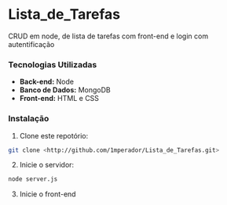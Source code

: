 # Lista_de_Tarefas
CRUD em node, de lista de tarefas com front-end e login com autentificação

### Tecnologias Utilizadas

- **Back-end:** Node
- **Banco de Dados:** MongoDB
- **Front-end:** HTML e CSS


### Instalação 

1. Clone este repotório:
```bash
git clone <http://github.com/1mperador/Lista_de_Tarefas.git>
```

2. Inicie o servidor:
```bash
node server.js
```

3. Inicie o front-end


